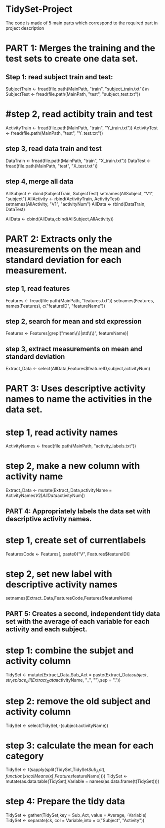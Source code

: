 # TidySet-Project

The code is made of 5 main parts which correspond to the required part in project description

# PART 1: Merges the training and the test sets to create one data set.

## Step 1: read subject train and test:

SubjectTrain <- fread(file.path(MainPath, "train", "subject_train.txt"))\n
SubjectTest <- fread(file.path(MainPath, "test", "subject_test.txt"))

# #step 2, read actibity train and test

ActivityTrain <- fread(file.path(MainPath, "train", "Y_train.txt"))
ActivityTest <- fread(file.path(MainPath, "test", "Y_test.txt"))

## step 3, read data train and test

DataTrain <- fread(file.path(MainPath, "train", "X_train.txt"))
DataTest <- fread(file.path(MainPath, "test", "X_test.txt"))

## step 4, merge all data

AllSubject <- rbind(SubjectTrain, SubjectTest)
setnames(AllSubject, "V1", "subject")
AllActivity <- rbind(ActivityTrain, ActivityTest)
setnames(AllActivity, "V1", "activityNum")
AllData <- rbind(DataTrain, DataTest)

AllData <- cbind(AllData,cbind(AllSubject,AllActivity))

# PART 2: Extracts only the measurements on the mean and standard deviation for each measurement.

## step 1, read features

Features <- fread(file.path(MainPath, "features.txt"))
setnames(Features, names(Features), c("featureID", "featureName"))

## step 2, search for mean and std expression

Features <- Features[grepl("mean\\(\\)|std\\(\\)", featureName)]

## step 3, extract measurements on mean and standard deviation

Extract_Data <- select(AllData,Features$featureID,subject,activityNum)

# PART 3: Uses descriptive activity names to name the activities in the data set.

# step 1, read activity names

ActivityNames <- fread(file.path(MainPath, "activity_labels.txt"))

# step 2, make a new column with activity name

Extract_Data <- mutate(Extract_Data,activityName = ActivityNames$V2[AllData$activityNum])


## PART 4: Appropriately labels the data set with descriptive activity names.

# step 1, create set of currentlabels
FeaturesCode <- Features[, paste0("V", Features$featureID)]

# step 2, set new label with descriptive activity names
setnames(Extract_Data,FeaturesCode,Features$featureName)


## PART 5: Creates a second, independent tidy data set with the average of each variable for each activity and each subject.

# step 1: combine the subjet and activity column 
TidySet <- mutate(Extract_Data,Sub_Act = paste(Extract_Data$subject,str_replace_all(Extract_Data$activityName, "_", ""),sep = "."))

# step 2: remove the old subject and activity column
TidySet <- select(TidySet,-(subject:activityName))

# step 3: calculate the mean for each category
TidySet <- t(sapply(split(TidySet,TidySet$Sub_Act), function(x) colMeans(x[,Features$featureName])))
TidySet <- mutate(as.data.table(TidySet),Variable = names(as.data.frame(t(TidySet))))

# step 4: Prepare the tidy data
TidySet <- gather(TidySet,key = Sub_Act, value = Average, -Variable)
TidySet <- separate(ck, col = Variable,into = c("Subject", "Activity"))
